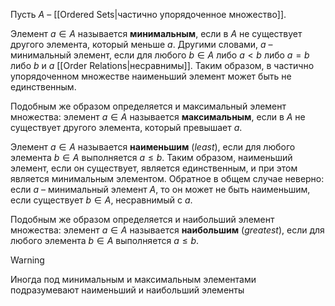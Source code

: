 
Пусть $A$ – [[Ordered Sets|частично упорядоченное множество]]. 

Элемент $a∈A$ называется **минимальным**, если в $A$ не существует другого элемента, который меньше $a$. Другими словами, $a$ – минимальный элемент, если для любого $b∈A$ либо $a<b$ либо $a=b$ либо $b$ и $a$ [[Order Relations|несравнимы]]. Таким образом, в частично упорядоченном множестве наименьший элемент может быть не единственным. 

Подобным же образом определяется и максимальный элемент множества: элемент $a∈A$ называется **максимальным**, если в $A$ не существует другого элемента, который  превышает $a$.

Элемент $a∈A$ называется **наименьшим** (*least*), если для любого элемента $b∈A$ выполняется $a≤b$. Таким образом, наименьший элемент, если он существует, является единственным, и при этом является минимальным элементом. Обратное в общем случае неверно: если $a$ – минимальный элемент $A$, то он может не быть наименьшим, если существует $b∈A$, несравнимый с $a$.

Подобным же образом определяется и наибольший элемент множества: элемент $a∈A$ называется **наибольшим** (*greatest*), если для любого элемента $b∈A$ выполняется $a≤b$. 

>[!warning] 
>Иногда под минимальным и максимальным элементами подразумевают наименьший и наибольший элементы

